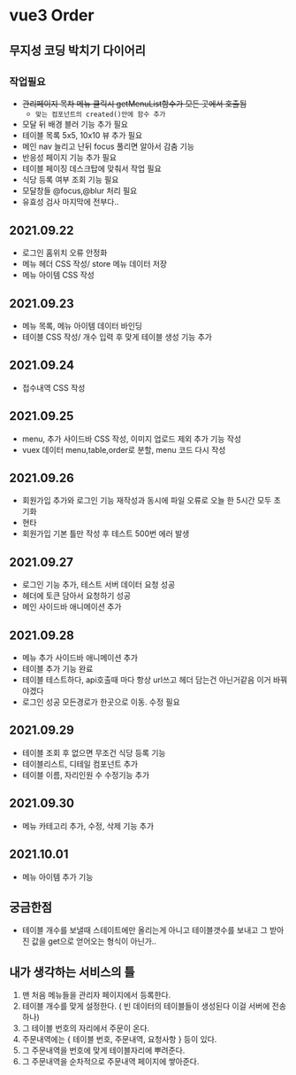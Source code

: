 # vue3 Order
## 무지성 코딩 박치기 다이어리

## `작업필요`
- ~~관리페이지 목차 메뉴 클릭시 getMenuList함수가 모든 곳에서 호출됨~~
  - `맞는 컴포넌트의 created()안에 함수 추가`
- 모달 뒤 배경 블러 기능 추가 필요
- 테이블 목록 5x5, 10x10 뷰 추가 필요
- 메인 nav 늘리고 난뒤 focus 풀리면 알아서 감춤 기능
- 반응성 페이지 기능 추가 필요
- 테이블 페이징 데스크탑에 맞춰서 작업 필요
- 식당 등록 여부 조회 기능 필요
- 모달창들 @focus,@blur 처리 필요
- 유효성 검사 마지막에 전부다..

## 2021.09.22
- 로그인 홈위치 오류 안정화
- 메뉴 헤더 CSS 작성/ store 메뉴 데이터 저장
- 메뉴 아이템 CSS 작성

## 2021.09.23 
- 메뉴 목록, 메뉴 아이템 데이터 바인딩 
- 테이블 CSS 작성/ 개수 입력 후 맞게 테이블 생성 기능 추가

## 2021.09.24
- 접수내역 CSS 작성

## 2021.09.25
- menu, 추가 사이드바 CSS 작성, 이미지 업로드 제외 추가 기능 작성
- vuex 데이터 menu,table,order로 분할, menu 코드 다시 작성

## 2021.09.26
- 회원가입 추가와 로그인 기능 재작성과 동시에 파일 오류로 오늘 한 5시간 모두 초기화
- 현타
- 회원가입 기본 틀만 작성 후 테스트 500번 에러 발생

## 2021.09.27
- 로그인 기능 추가, 테스트 서버 데이터 요청 성공
- 헤더에 토큰 담아서 요청하기 성공
- 메인 사이드바 애니메이션 추가

## 2021.09.28
- 메뉴 추가 사이드바 애니메이션 추가
- 테이블 추가 기능 완료
- 테이블 테스트하다, api호출때 마다 항상 url쓰고 헤더 담는건 아닌거같음 이거 바꿔야겠다
- 로그인 성공 모든경로가 한곳으로 이동. 수정 필요

## 2021.09.29
- 테이블 조회 후 없으면 무조건 식당 등록 기능
- 테이블리스트, 디테일 컴포넌트 추가
- 테이블 이름, 자리인원 수 수정기능 추가

## 2021.09.30
- 메뉴 카테고리 추가, 수정, 삭제 기능 추가

## 2021.10.01
- 메뉴 아이템 추가 기능


## 궁금한점
- 테이블 개수를 보낼때 스테이트에만 올리는게 아니고 테이블갯수를 보내고 그 받아진 값을 get으로 얻어오는 형식이 아닌가..

## 내가 생각하는 서비스의 틀
1. 맨 처음 메뉴들을 관리자 페이지에서 등록한다.
2. 테이블 개수를 맞게 설정한다. ( 빈 데이터의 테이블들이 생성된다 이걸 서버에 전송하나)
3. 그 테이블 번호의 자리에서 주문이 온다.
4. 주문내역에는 { 테이블 번호, 주문내역, 요청사항 } 등이 있다.
5. 그 주문내역을 번호에 맞게 테이블자리에 뿌려준다.
6. 그 주문내역을 순차적으로 주문내역 페이지에 쌓아준다.
